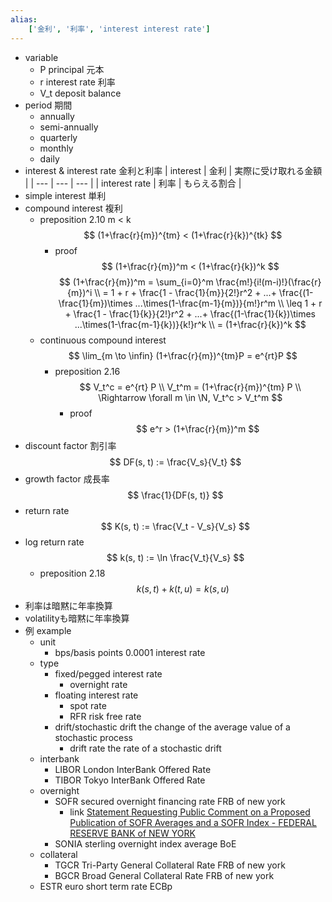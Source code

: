 ```yaml
---
alias:
    ['金利', '利率', 'interest interest rate']
---
```

- variable
    - P principal 元本
    - r interest rate 利率
    - V_t deposit balance
- period 期間
    - annually
    - semi-annually
    - quarterly
    - monthly
    - daily
- interest & interest rate 金利と利率
    | interest | 金利 | 実際に受け取れる金額 |
    | --- | --- | --- |
    | interest rate | 利率 | もらえる割合 |
- simple interest 単利
- compound interest 複利
    - preposition 2.10
        m < k
        $$
        (1+\frac{r}{m})^{tm} < (1+\frac{r}{k})^{tk}
        $$
        - proof
            $$
            (1+\frac{r}{m})^m < (1+\frac{r}{k})^k
            $$
            $$
            (1+\frac{r}{m})^m = \sum_{i=0}^m \frac{m!}{i!(m-i)!}(\frac{r}{m})^i \\
            = 1 + r + \frac{1 - \frac{1}{m}}{2!}r^2 + ...+ \frac{(1-\frac{1}{m})\times ...\times(1-\frac{m-1}{m})}{m!}r^m \\
            \leq 1 + r + \frac{1 - \frac{1}{k}}{2!}r^2 + ...+ \frac{(1-\frac{1}{k})\times ...\times(1-\frac{m-1}{k})}{k!}r^k \\
            = (1+\frac{r}{k})^k
            $$
    - continuous compound interest
        $$
        \lim_{m \to \infin} (1+\frac{r}{m})^{tm}P = e^{rt}P
        $$
        - preposition 2.16
            $$
            V_t^c = e^{rt} P \\
            V_t^m = (1+\frac{r}{m})^{tm} P \\
            \Rightarrow \forall m \in \N, V_t^c > V_t^m
            $$
            - proof
                $$
                e^r > (1+\frac{r}{m})^m
                $$
- discount factor 割引率
    $$
    DF(s, t) := \frac{V_s}{V_t}
    $$
- growth factor 成長率
    $$
    \frac{1}{DF(s, t)}
    $$
- return rate
    $$
    K(s, t) := \frac{V_t - V_s}{V_s} 
    $$
- log return rate
    $$
    k(s, t) := \ln \frac{V_t}{V_s}
    $$
    - preposition 2.18
        $$
        k(s, t) + k(t, u) = k(s, u)
        $$
- 利率は暗黙に年率換算
- volatilityも暗黙に年率換算
- 例 example
    - unit
        - bps/basis points
            0.0001
            interest rate
    - type
        - fixed/pegged interest rate
            - overnight rate
        - floating interest rate
            - spot rate
            - RFR risk free rate
        - drift/stochastic drift
            the change of the average value of a stochastic process
            - drift rate
                the rate of a stochastic drift
    - interbank
        - LIBOR London InterBank Offered Rate
        - TIBOR Tokyo InterBank Offered Rate
    - overnight
        - SOFR secured overnight financing rate
            FRB of new york
            - link
                [Statement Requesting Public Comment on a Proposed Publication of SOFR Averages and a SOFR Index - FEDERAL RESERVE BANK of NEW YORK](https://www.newyorkfed.org/markets/opolicy/operating_policy_191104)
        - SONIA sterling overnight index average
            BoE
    - collateral
        - TGCR Tri-Party General Collateral Rate
            FRB of new york
        - BGCR Broad General Collateral Rate
            FRB of new york
    - ESTR euro short term rate
        ECBp
